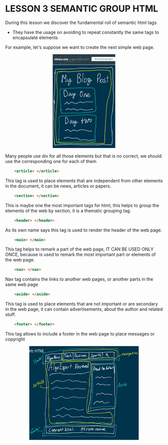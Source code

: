 # LESSON 3 SEMANTIC GROUP HTML

During this lesson we discover the fundamental roll of semantic html tags

* They have the usage on avoiding to repeat constantly the same tags to encapsulate elements

For example, let's suppose we want to create the next simple web page.

<center>
    <img  src="./semantic1.png" alt="semantic tags" width=200 height=300>
</center>

Many people use div for all those elements but that is no correct, we should use the corresponding one for each of them


``` html
    <article> </article>
```
This tag is used to place elements that are independent from other elements in the document, it can be news, articles or papers.

``` html
    <section> </section>
```
This is  maybe one the most important tags for html, this helps to group the elements of the web by section, it is a thematic grouping tag.

``` html
    <header> </header>
```

As its own name says this tag is used to render the header of the web page.

``` html
    <main> </main>
```
This tag helps to remark a part of the web page, IT CAN BE USED ONLY ONCE, because is used to remark the most important part or elements of the web page.

``` html
    <nav> </nav>
```
Nav tag contains the links to another web pages, or another parts in the same web page


```html
    <aside> </aside>
```

This tag is used to place elements that are not important or are secondary in the web page, it can contain advertisements, about the author and related stuff.

```html
    <footer> </footer>
```

This tag allows to include a footer in the web page to place messages or copyright

<center>
    <img  src="./semantic2.png" alt="semantic tags" width=350 height=300>
</center>

